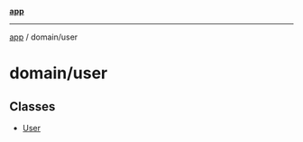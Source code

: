 [**app**](../../README.md)

***

[app](../../README.md) / domain/user

# domain/user

## Classes

- [User](classes/User.md)
